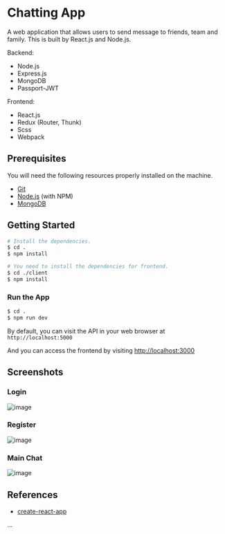 # Chatting App

A web application that allows users to send message to friends, team and family. This is built by React.js and Node.js.

Backend:

* Node.js
* Express.js
* MongoDB
* Passport-JWT

Frontend:

* React.js
* Redux (Router, Thunk)
* Scss
* Webpack

## Prerequisites

You will need the following resources properly installed on the machine.

* [Git](https://git-scm.com)
* [Node.js](https://nodejs.org) (with NPM)
* [MongoDB](https://www.mongodb.com)

## Getting Started

```bash
# Install the dependencies.
$ cd .
$ npm install

# You need to install the dependencies for frontend.
$ cd ./client
$ npm install
```

### Run the App

```bash
$ cd .
$ npm run dev
```

By default, you can visit the API in your web browser at `http://localhost:5000`

And you can access the frontend by visiting [http://localhost:3000](http://localhost:3000)

## Screenshots

### Login
![image](https://user-images.githubusercontent.com/17595822/37867533-abdf37a4-2fa2-11e8-8cc0-e5392e061ec4.png)

### Register
![image](https://user-images.githubusercontent.com/17595822/37867541-c425dbce-2fa2-11e8-9ffb-ea5443856e1a.png)

### Main Chat
![image](https://user-images.githubusercontent.com/17595822/38169216-1c0e0e4a-356d-11e8-84e6-c4586acbd71e.png)

## References

* [create-react-app](https://github.com/facebookincubator/create-react-app)

...
